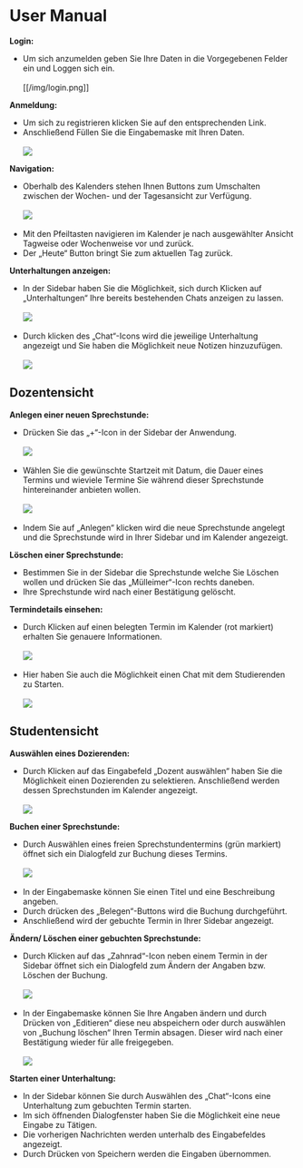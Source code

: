 <h1>User Manual</h1>

<b>Login:</b><br>
<ul>
<li>Um sich anzumelden geben Sie Ihre Daten in die Vorgegebenen Felder ein und Loggen sich ein.</li><br>
[[/img/login.png]]
  </ul>

<b>Anmeldung:</b><br>
<ul>
<li>Um sich zu registrieren klicken Sie auf den entsprechenden Link.</li>
<li>Anschließend Füllen Sie die Eingabemaske mit Ihren Daten.</li><br>
<img src="/img/registration.png"/>
  </ul>

<b>Navigation:</b><br>
<ul>
<li>Oberhalb des Kalenders stehen Ihnen Buttons zum Umschalten zwischen der Wochen- und der Tagesansicht zur Verfügung.</li><br>
<img src="/img/calendar.png"/><br><br>
<li>Mit den Pfeiltasten navigieren im Kalender je nach ausgewählter Ansicht Tagweise oder Wochenweise vor und zurück.</li>
<li>Der „Heute“ Button bringt Sie zum aktuellen Tag zurück.</li>
  </ul>

<b>Unterhaltungen anzeigen:</b><br>
<ul>
<li>In der Sidebar haben Sie die Möglichkeit, sich durch Klicken auf „Unterhaltungen“ Ihre bereits bestehenden Chats anzeigen zu lassen.</li><br>
<img src="/img/conversation_sidebar.png"/><br><br>
<li>Durch klicken des „Chat“-Icons wird die jeweilige Unterhaltung angezeigt und Sie haben die Möglichkeit neue Notizen hinzuzufügen.</li><br>
<img src="/img/conversation_dialog.png"/>
  </ul>

<h2>Dozentensicht</h2>

<b>Anlegen einer neuen Sprechstunde:</b><br>
<ul>
  <li>Drücken Sie das „+“-Icon in der Sidebar der Anwendung.</li><br>
  <img src="/img/officehour_sidebar.png"/><br><br>
<li>Wählen Sie die gewünschte Startzeit mit Datum, die Dauer eines Termins und wieviele Termine Sie während dieser Sprechstunde hintereinander anbieten wollen.</li><br>
<img src="/img/officehour_dialog.png"/><br><br>
<li>Indem Sie auf „Anlegen“ klicken wird die neue Sprechstunde angelegt und die Sprechstunde wird in Ihrer Sidebar und im Kalender angezeigt.</li>
</ul>

<b>Löschen einer Sprechstunde:</b><br>
<ul>
<li>Bestimmen Sie in der Sidebar die Sprechstunde welche Sie Löschen wollen und drücken Sie das „Mülleimer“-Icon rechts daneben.</li>
<li>Ihre Sprechstunde wird nach einer Bestätigung gelöscht.</li>
  </ul>

<b>Termindetails einsehen:</b><br>
<ul>
<li>Durch Klicken auf einen belegten Termin im Kalender (rot markiert) erhalten Sie genauere Informationen.</li><br>
<img src="/img/calendar_slots.png"/><br><br>
<li>Hier haben Sie auch die Möglichkeit einen Chat mit dem Studierenden zu Starten.</li><br>
<img src="/img/details_dialog.png"/>
  </ul>


<h2>Studentensicht</h2>

<b>Auswählen eines Dozierenden:</b><br>
<ul>
<li>Durch Klicken auf das Eingabefeld „Dozent auswählen“ haben Sie die Möglichkeit einen Dozierenden zu selektieren. Anschließend werden dessen Sprechstunden im Kalender angezeigt.</li><br>
<img src="/img/choose_lecturer.png"/>
  </ul>

<b>Buchen einer Sprechstunde:</b><br>
<ul>
<li>Durch Auswählen eines freien Sprechstundentermins (grün markiert) öffnet sich ein Dialogfeld zur Buchung dieses Termins.</li><br>
<img src="/img/officehour_take_dialog.png"/><br><br>
<li>In der Eingabemaske können Sie einen Titel und eine Beschreibung angeben.</li>
<li>Durch drücken des „Belegen“-Buttons wird die Buchung durchgeführt.</li>
<li>Anschließend wird der gebuchte Termin in Ihrer Sidebar angezeigt.</li>
  </ul>

<b>Ändern/ Löschen einer gebuchten Sprechstunde:</b><br>
<ul>
<li>Durch Klicken auf das „Zahnrad“-Icon neben einem Termin in der Sidebar öffnet sich ein Dialogfeld zum Ändern der Angaben bzw. Löschen der Buchung.</li><br>
<img src="/img/officehourslots_sidebar.png"/><br><br>
<li>In der Eingabemaske können Sie Ihre Angaben ändern und durch Drücken von „Editieren“ diese neu abspeichern oder durch auswählen von „Buchung löschen“ Ihren Termin absagen. Dieser wird nach einer Bestätigung wieder für alle freigegeben.</li><br>
<img src="/img/edit_officehour_dialog.png"/>
  </ul>

<b>Starten einer Unterhaltung:</b><br>
<ul>
<li>In der Sidebar können Sie durch Auswählen des „Chat“-Icons eine Unterhaltung zum gebuchten Termin starten.</li>
<li>Im sich öffnenden Dialogfenster haben Sie die Möglichkeit eine neue Eingabe zu Tätigen.</li>
<li>Die vorherigen Nachrichten werden unterhalb des Eingabefeldes angezeigt.</li>
<li>Durch Drücken von Speichern werden die Eingaben übernommen.</li>
  </ul>
